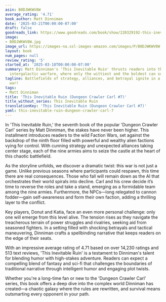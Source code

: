 ```yaml
---
asin: B0DJWKWV8W
average_rating: '4.71'
book_author: Matt Dinniman
date: '2025-03-21T00:00:00-07:00'
draft: false
goodreads_link: https://www.goodreads.com/book/show/220329192-this-inevitable-ruin
image:
- B0DJWKWV8W.jpg
image_url: https://images-na.ssl-images-amazon.com/images/P/B0DJWKWV8W.01._SCLZZZZZZZ.jpg
layout: book
num_pages: null
review_rating: '5'
started_at: '2025-03-18T00:00:00-07:00'
summary: Matt Dinniman's 'This Inevitable Ruin' thrusts readers into the chaos of
  intergalactic warfare, where only the wittiest and the boldest can survive.
tagline: Battlefields of strategy, alliances, and betrayal ignite in a galaxy-spanning
  war!
tags:
- Matt Dinniman
title: 'This Inevitable Ruin (Dungeon Crawler Carl #7)'
title_without_series: This Inevitable Ruin
translationKey: 'This Inevitable Ruin (Dungeon Crawler Carl #7)'
yaml: this-inevitable-ruin-dungeon-crawler-carl-7
---
```


In 'This Inevitable Ruin,' the seventh book of the popular 'Dungeon Crawler Carl' series by Matt Dinniman, the stakes have never been higher. This installment introduces readers to the wild Faction Wars, set against the backdrop of the ninth floor filled with powerful and wealthy alien factions vying for control. With cunning strategy and unexpected alliances taking center stage, each of the nine armies aims to seize the castle at the heart of this chaotic battlefield.

As the storyline unfolds, we discover a dramatic twist: this war is not just a game. Unlike previous seasons where participants could respawn, this time there are real consequences. Those who fall will remain down as the AI that orchestrates their world spirals into decline. Carl and his crew decide it’s time to reverse the roles and take a stand, emerging as a formidable team among the nine armies. Furthermore, the NPCs—long relegated to cannon fodder—gain self-awareness and form their own faction, adding a thrilling layer to the conflict.

Key players, Donut and Katia, face an even more personal challenge: only one will emerge from this level alive. The tension rises as they navigate the treacherous terrain of power struggles and rivalries, seeking aid from seasoned fighters. In a setting filled with shocking betrayals and tactical maneuvering, Dinniman crafts a spellbinding narrative that keeps readers on the edge of their seats.

With an impressive average rating of 4.71 based on over 14,230 ratings and 513 text reviews, 'This Inevitable Ruin' is a testament to Dinniman's talent for blending humor with high-stakes adventure. Readers can expect a compelling blend of fantasy and sci-fi that challenges the boundaries of traditional narrative through intelligent humor and engaging plot twists. 

Whether you're a long-time fan or new to the 'Dungeon Crawler Carl' series, this book offers a deep dive into the complex world Dinniman has created—a chaotic galaxy where the rules are rewritten, and survival means outsmarting every opponent in your path.